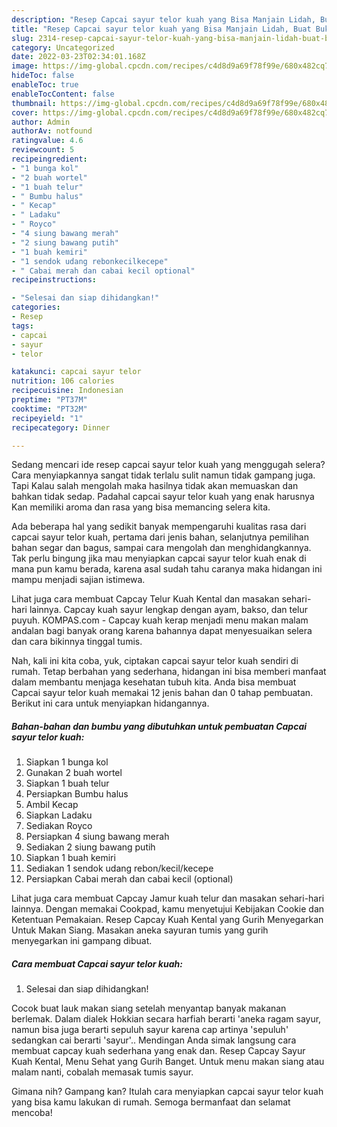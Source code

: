 ```yaml
---
description: "Resep Capcai sayur telor kuah yang Bisa Manjain Lidah, Buat Buka Puasa Lezat Sekali"
title: "Resep Capcai sayur telor kuah yang Bisa Manjain Lidah, Buat Buka Puasa Lezat Sekali"
slug: 2314-resep-capcai-sayur-telor-kuah-yang-bisa-manjain-lidah-buat-buka-puasa-lezat-sekali
category: Uncategorized
date: 2022-03-23T02:34:01.168Z
image: https://img-global.cpcdn.com/recipes/c4d8d9a69f78f99e/680x482cq70/capcai-sayur-telor-kuah-foto-resep-utama.jpg
hideToc: false
enableToc: true
enableTocContent: false
thumbnail: https://img-global.cpcdn.com/recipes/c4d8d9a69f78f99e/680x482cq70/capcai-sayur-telor-kuah-foto-resep-utama.jpg
cover: https://img-global.cpcdn.com/recipes/c4d8d9a69f78f99e/680x482cq70/capcai-sayur-telor-kuah-foto-resep-utama.jpg
author: Admin
authorAv: notfound
ratingvalue: 4.6
reviewcount: 5
recipeingredient:
- "1 bunga kol"
- "2 buah wortel"
- "1 buah telur"
- " Bumbu halus"
- " Kecap"
- " Ladaku"
- " Royco"
- "4 siung bawang merah"
- "2 siung bawang putih"
- "1 buah kemiri"
- "1 sendok udang rebonkecilkecepe"
- " Cabai merah dan cabai kecil optional"
recipeinstructions:

- "Selesai dan siap dihidangkan!"
categories:
- Resep
tags:
- capcai
- sayur
- telor

katakunci: capcai sayur telor 
nutrition: 106 calories
recipecuisine: Indonesian
preptime: "PT37M"
cooktime: "PT32M"
recipeyield: "1"
recipecategory: Dinner

---
```



Sedang mencari ide resep capcai sayur telor kuah yang menggugah selera? Cara menyiapkannya sangat tidak terlalu sulit namun tidak gampang juga. Tapi Kalau salah mengolah maka hasilnya tidak akan memuaskan dan bahkan tidak sedap. Padahal capcai sayur telor kuah yang enak harusnya Kan memiliki aroma dan rasa yang bisa memancing selera kita.


Ada beberapa hal yang sedikit banyak mempengaruhi kualitas rasa dari capcai sayur telor kuah, pertama dari jenis bahan, selanjutnya pemilihan bahan segar dan bagus, sampai cara mengolah dan menghidangkannya. Tak perlu bingung jika mau menyiapkan capcai sayur telor kuah enak di mana pun kamu berada, karena asal sudah tahu caranya maka hidangan ini mampu menjadi sajian istimewa.

Lihat juga cara membuat Capcay Telur Kuah Kental dan masakan sehari-hari lainnya. Capcay kuah sayur lengkap dengan ayam, bakso, dan telur puyuh. KOMPAS.com - Capcay kuah kerap menjadi menu makan malam andalan bagi banyak orang karena bahannya dapat menyesuaikan selera dan cara bikinnya tinggal tumis.


Nah, kali ini kita coba, yuk, ciptakan capcai sayur telor kuah sendiri di rumah. Tetap berbahan yang sederhana, hidangan ini bisa memberi manfaat dalam membantu menjaga kesehatan tubuh kita. Anda bisa membuat Capcai sayur telor kuah memakai 12 jenis bahan dan 0 tahap pembuatan. Berikut ini cara untuk menyiapkan hidangannya.

<!--inarticleads1-->

##### Bahan-bahan dan bumbu yang dibutuhkan untuk pembuatan Capcai sayur telor kuah:

1. Siapkan 1 bunga kol
1. Gunakan 2 buah wortel
1. Siapkan 1 buah telur
1. Persiapkan  Bumbu halus
1. Ambil  Kecap
1. Siapkan  Ladaku
1. Sediakan  Royco
1. Persiapkan 4 siung bawang merah
1. Sediakan 2 siung bawang putih
1. Siapkan 1 buah kemiri
1. Sediakan 1 sendok udang rebon/kecil/kecepe
1. Persiapkan  Cabai merah dan cabai kecil (optional)


Lihat juga cara membuat Capcay Jamur kuah telur dan masakan sehari-hari lainnya. Dengan memakai Cookpad, kamu menyetujui Kebijakan Cookie dan Ketentuan Pemakaian. Resep Capcay Kuah Kental yang Gurih Menyegarkan Untuk Makan Siang. Masakan aneka sayuran tumis yang gurih menyegarkan ini gampang dibuat. 

<!--inarticleads2-->

##### Cara membuat Capcai sayur telor kuah:


1. Selesai dan siap dihidangkan!

Cocok buat lauk makan siang setelah menyantap banyak makanan berlemak. Dalam dialek Hokkian secara harfiah berarti &#39;aneka ragam sayur, namun bisa juga berarti sepuluh sayur karena cap artinya &#39;sepuluh&#39; sedangkan cai berarti &#39;sayur&#39;.. Mendingan Anda simak langsung cara membuat capcay kuah sederhana yang enak dan. Resep Capcay Sayur Kuah Kental, Menu Sehat yang Gurih Banget. Untuk menu makan siang atau malam nanti, cobalah memasak tumis sayur. 

Gimana nih? Gampang kan? Itulah cara menyiapkan capcai sayur telor kuah yang bisa kamu lakukan di rumah. Semoga bermanfaat dan selamat mencoba!
